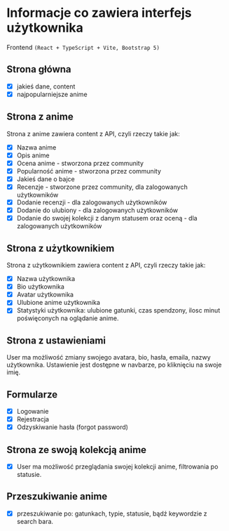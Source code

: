 # Informacje co zawiera interfejs użytkownika

Frontend `(React + TypeScript + Vite, Bootstrap 5)`

## Strona główna

- [x] jakieś dane, content
- [x] najpopularniejsze anime

## Strona z anime

Strona z anime zawiera content z API, czyli rzeczy takie jak:

- [x] Nazwa anime
- [x] Opis anime
- [x] Ocena anime - stworzona przez community
- [x] Popularność anime - stworzona przez community
- [x] Jakieś dane o bajce
- [x] Recenzje - stworzone przez community, dla zalogowanych użytkowników
- [x] Dodanie recenzji - dla zalogowanych użytkowników
- [x] Dodanie do ulubiony - dla zalogowanych użytkowników
- [x] Dodanie do swojej kolekcji z danym statusem oraz oceną - dla zalogowanych użytkowników

## Strona z użytkownikiem

Strona z użytkownikiem zawiera content z API, czyli rzeczy takie jak:

- [x] Nazwa użytkownika
- [x] Bio użytkownika
- [x] Avatar użytkownika
- [x] Ulubione anime użytkownika
- [x] Statystyki użytkownika: ulubione gatunki, czas spendzony, ilosc minut poświęconych na oglądanie anime.

## Strona z ustawieniami

User ma możliwość zmiany swojego avatara, bio, hasła, emaila, nazwy użytkownika. Ustawienie jest dostępne w navbarze, po kliknięciu na swoje imię.

## Formularze

- [x] Logowanie
- [x] Rejestracja
- [x] Odzyskiwanie hasła (forgot password)

## Strona ze swoją kolekcją anime

- [x] User ma możliwość przeglądania swojej kolekcji anime, filtrowania po statusie.

## Przeszukiwanie anime

- [x] przeszukiwanie po: gatunkach, typie, statusie, bądź keywordzie z search bara.
